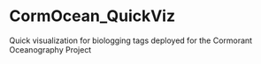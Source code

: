 # CormOcean_QuickViz
Quick visualization for biologging tags deployed for the Cormorant Oceanography Project

